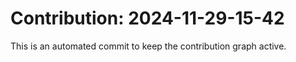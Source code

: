 # Contribution: 2024-11-29-15-42
This is an automated commit to keep the contribution graph active.

